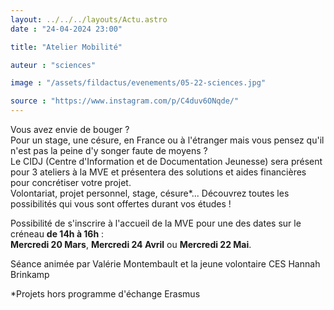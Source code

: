 ```yaml
---
layout: ../../../layouts/Actu.astro
date : "24-04-2024 23:00"

title: "Atelier Mobilité"

auteur : "sciences"

image : "/assets/fildactus/evenements/05-22-sciences.jpg"

source : "https://www.instagram.com/p/C4duv6ONqde/"
---
```


Vous avez envie de bouger ?  
Pour un stage, une césure, en France ou à l'étranger mais vous pensez qu'il n'est pas la peine d'y songer faute de moyens ?  
Le CIDJ (Centre d'Information et de Documentation Jeunesse) sera présent pour 3 ateliers à la MVE et présentera des solutions et aides financières pour concrétiser votre projet.  
Volontariat, projet personnel, stage, césure*... Découvrez toutes les possibilités qui vous sont offertes durant vos études !

Possibilité de s'inscrire à l'accueil de la MVE pour une des dates sur le créneau __de 14h à 16h__ :  
__Mercredi 20 Mars__, __Mercredi 24 Avril__ ou __Mercredi 22 Mai__.

Séance animée par Valérie Montembault et la jeune volontaire CES Hannah Brinkamp

*Projets hors programme d'échange Erasmus
